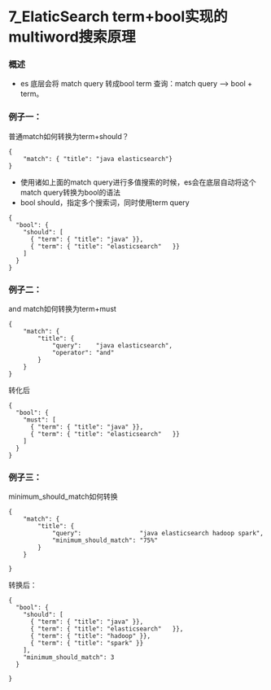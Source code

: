 # 7_ElaticSearch term+bool实现的multiword搜索原理

### 概述

- es 底层会将 match query 转成bool term 查询：match query --> bool + term。

### 例子一：

普通match如何转换为term+should？

```
{
    "match": { "title": "java elasticsearch"}
}
```

- 使用诸如上面的match query进行多值搜索的时候，es会在底层自动将这个match query转换为bool的语法
- bool should，指定多个搜索词，同时使用term query

```
{
  "bool": {
    "should": [
      { "term": { "title": "java" }},
      { "term": { "title": "elasticsearch"   }}
    ]
  }
}
```

### 例子二：

and match如何转换为term+must

```
{
    "match": {
        "title": {
            "query":    "java elasticsearch",
            "operator": "and"
        }
    }
}
```

转化后

```
{
  "bool": {
    "must": [
      { "term": { "title": "java" }},
      { "term": { "title": "elasticsearch"   }}
    ]
  }
}
```

### 例子三：

minimum_should_match如何转换

```
{
    "match": {
        "title": {
            "query":                "java elasticsearch hadoop spark",
            "minimum_should_match": "75%"
        }
    }

}
```

转换后：

```
{
  "bool": {
    "should": [
      { "term": { "title": "java" }},
      { "term": { "title": "elasticsearch"   }},
      { "term": { "title": "hadoop" }},
      { "term": { "title": "spark" }}
    ],
    "minimum_should_match": 3 
  }

}

```

